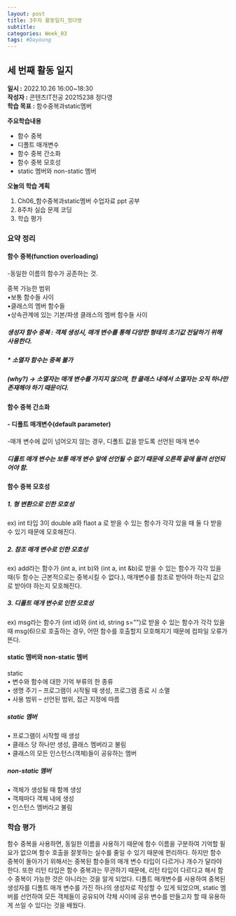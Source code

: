 ```yaml
---
layout: post
title: 3주차 활동일지_정다영
subtitle:
categories: Week_03
tags: #Dayoung
---
```

## 세 번째 활동 일지
**일시 :** 2022.10.26 16:00~18:30  
**작성자 :** 콘텐츠IT전공 20215238 정다영     
**학습 목표 :** 함수중복과static멤버    

**주요학습내용**
- 함수 중복
- 디폴트 매개변수
- 함수 중복 간소화
- 함수 중복 모호성
- static 멤버와 non-static 멤버  

**오늘의 학습 계획**
1. Ch06_함수중복과static멤버 수업자료 ppt 공부
2. 8주차 실습 문제 코딩  
3. 학습 평가
### 요약 정리

#### 함수 중복(function overloading)
-동일한 이름의 함수가 공존하는 것.   

중복 가능한 범위   
•보통 함수들 사이   
•클래스의 멤버 함수들    
•상속관계에 있는 기본/파생 클래스의 멤버 함수들 사이   

##### 생성자 함수 중복 : 객체 생성시, 매개 변수를 통해 다양한 형태의 초기값 전달하기 위해 사용한다.   
##### * 소멸자 함수는 중복 불가    
#####   (why?) -> 소멸자는 매개 변수를 가지지 않으며, 한 클래스 내에서 소멸자는 오직 하나만 존재해야 하기 때문이다.   


#### 함수 중복 간소화
#### - 디폴트 매개변수(default parameter)
-매개 변수에 값이 넘어오지 않는 경우, 디폴트 값을 받도록 선언된 매개 변수

##### 디폴트 매개 변수는 보통 매개 변수 앞에 선언될 수 없기 때문에 오른쪽 끝에 몰려 선언되어야 함.

#### 함수 중복 모호성

##### 1. 형 변환으로 인한 모호성   
ex) int 타입 3이 double a와 flaot a 로 받을 수 있는 함수가 각각 있을 때 둘 다 받을 수 있기 때문에 모호해진다.   
##### 2. 참조 매개 변수로 인한 모호성   
ex) add라는 함수가 (int a, int b)와 (int a, int &b)로 받을 수 있는 함수가 각각 있을 때(두 함수는 근본적으로는 중복시킬 수 없다.), 매개변수를 참조로 받아야 하는지 값으로 받아야 하는지 모호해진다.   

##### 3. 디폴트 매개 변수로 인한 모호성   
ex) msg라는 함수가 (int id)와 (int id, string s="")로 받을 수 있는 함수가 각각 있을 때 msg(6)으로 호출하는 경우, 어떤 함수를 호출할지 모호해지기 때문에 컴파일 오류가 뜬다.  

#### static 멤버와 non-static 멤버   

static   
• 변수와 함수에 대한 기억 부류의 한 종류   
• 생명 주기 – 프로그램이 시작될 때 생성, 프로그램 종료 시 소멸   
• 사용 범위 – 선언된 범위, 접근 지정에 따름   

##### static 멤버   
• 프로그램이 시작할 때 생성   
• 클래스 당 하나만 생성, 클래스 멤버라고 불림   
• 클래스의 모든 인스턴스(객체)들이 공유하는 멤버   

##### non-static 멤버   
• 객체가 생성될 때 함께 생성   
• 객체마다 객체 내에 생성    
• 인스턴스 멤버라고 불림    

### 학습 평가
함수 중복을 사용하면, 동일한 이름을 사용하기 때문에 함수 이름을 구분하여 기억할 필요가 없으며 함수 호출을 잘못하는 실수를 줄일 수 있기 때문에 편리하다. 하지만 함수 중복이 돌아가기 위해서는 중복된 함수들의 매개 변수 타입이 다르거나 개수가 달라야 한다. 또한 리턴 타입은 함수 중복과는 무관하기 때문에, 리턴 타입이 다르다고 해서 함수 중복이 가능한 것은 아니라는 것을 알게 되었다.
디폴트 매개변수를 사용하여 중복된 생성자를 디폴트 매개 변수를 가진 하나의 생성자로 작성할 수 있게 되었으며, static 멤버를 선언하여 모든 객체들이 공유되어 갹체 사이에 공유 변수를 만들고자 할 때 유용하게 쓰일 수 있다는 것을 배웠다.
